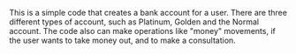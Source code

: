 This is a simple code that creates a bank account for a user. There are three different types of account, such as Platinum, Golden and the Normal account. 
The code also can make operations like "money" movements, if the user wants to take money out, and to make a consultation.
